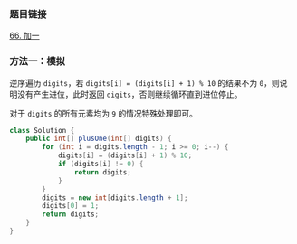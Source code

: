 ### 题目链接
[66. 加一](https://leetcode.cn/problems/plus-one)

### 方法一：模拟
逆序遍历 `digits`，若 `digits[i] = (digits[i] + 1) % 10` 的结果不为 `0`，则说明没有产生进位，此时返回 `digits`，否则继续循环直到进位停止。

对于 `digits` 的所有元素均为 `9` 的情况特殊处理即可。

```Java
class Solution {
    public int[] plusOne(int[] digits) {
        for (int i = digits.length - 1; i >= 0; i--) {
            digits[i] = (digits[i] + 1) % 10;
            if (digits[i] != 0) {
                return digits;
            }
        }
        digits = new int[digits.length + 1];
        digits[0] = 1;
        return digits;
    }
}
```